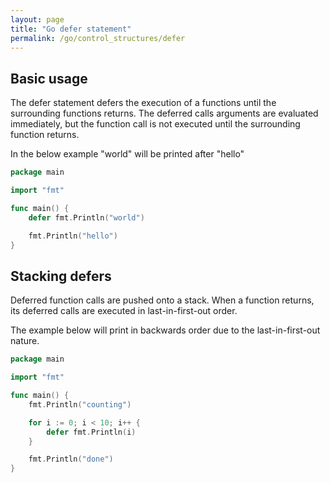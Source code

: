 ```yaml
---
layout: page
title: "Go defer statement"
permalink: /go/control_structures/defer
---
```


## Basic usage

The defer statement defers the execution of a functions until the surrounding functions returns.  The deferred calls arguments are evaluated immediately, but the function call is not executed until the surrounding function returns.

In the below example "world" will be printed after "hello"

```go
package main

import "fmt"

func main() {
    defer fmt.Println("world")

    fmt.Println("hello")
}
```

## Stacking defers

Deferred function calls are pushed onto a stack.  When a function returns, its deferred calls are executed in last-in-first-out order.

The example below will print in backwards order due to the last-in-first-out nature.

```go
package main

import "fmt"

func main() {
    fmt.Println("counting")

    for i := 0; i < 10; i++ {
        defer fmt.Println(i)
    }

    fmt.Println("done")
}
```
